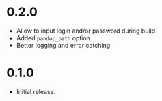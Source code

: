 # 0.2.0

- Allow to input login and/or password during build
- Added `pandoc_path` option
- Better logging and error catching

# 0.1.0

- Initial release.